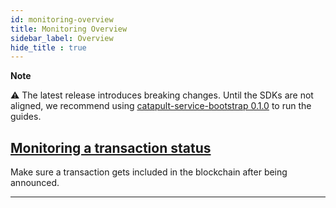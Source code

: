 ```yaml
---
id: monitoring-overview
title: Monitoring Overview
sidebar_label: Overview
hide_title : true
---
```

<div class="info">

**Note**

⚠ The latest release introduces breaking changes. Until the SDKs are not aligned, we recommend using [catapult-service-bootstrap 0.1.0](https://bcdocs.xpxsirius.io/guides/getting-started/setup-workstation.html) to run the guides.

</div>

## [Monitoring a transaction status](./monitoring-a-transaction-status.md)

Make sure a transaction gets included in the blockchain after being announced.

***